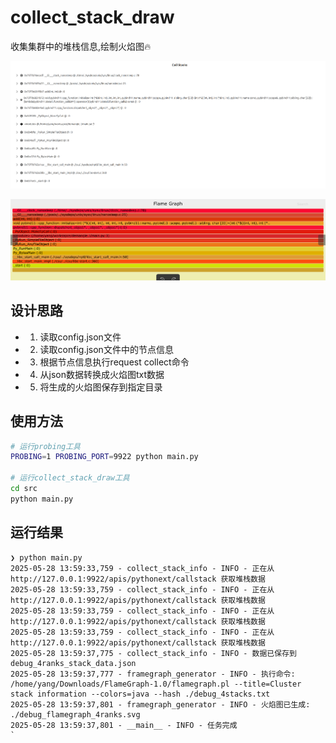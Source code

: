 # collect_stack_draw
收集集群中的堆栈信息,绘制火焰图🔥

![原始单rank stack](./pics/stack%202025-05-26%2010-37-55.png)

![单rank stack](./pics/V0_2%202025-05-26%2010-40-15.png)

## 设计思路
- 1. 读取config.json文件
- 2. 读取config.json文件中的节点信息
- 3. 根据节点信息执行request collect命令
- 4. 从json数据转换成火焰图txt数据
- 5. 将生成的火焰图保存到指定目录

## 使用方法
```bash
# 运行probing工具
PROBING=1 PROBING_PORT=9922 python main.py

# 运行collect_stack_draw工具
cd src
python main.py
```

## 运行结果
```
❯ python main.py
2025-05-28 13:59:33,759 - collect_stack_info - INFO - 正在从 http://127.0.0.1:9922/apis/pythonext/callstack 获取堆栈数据
2025-05-28 13:59:33,759 - collect_stack_info - INFO - 正在从 http://127.0.0.1:9922/apis/pythonext/callstack 获取堆栈数据
2025-05-28 13:59:33,759 - collect_stack_info - INFO - 正在从 http://127.0.0.1:9922/apis/pythonext/callstack 获取堆栈数据
2025-05-28 13:59:33,759 - collect_stack_info - INFO - 正在从 http://127.0.0.1:9922/apis/pythonext/callstack 获取堆栈数据
2025-05-28 13:59:37,775 - collect_stack_info - INFO - 数据已保存到 debug_4ranks_stack_data.json
2025-05-28 13:59:37,777 - framegraph_generator - INFO - 执行命令: /home/yang/Downloads/FlameGraph-1.0/flamegraph.pl --title=Cluster stack information --colors=java --hash ./debug_4stacks.txt
2025-05-28 13:59:37,801 - framegraph_generator - INFO - 火焰图已生成: ./debug_flamegraph_4ranks.svg
2025-05-28 13:59:37,801 - __main__ - INFO - 任务完成
`
